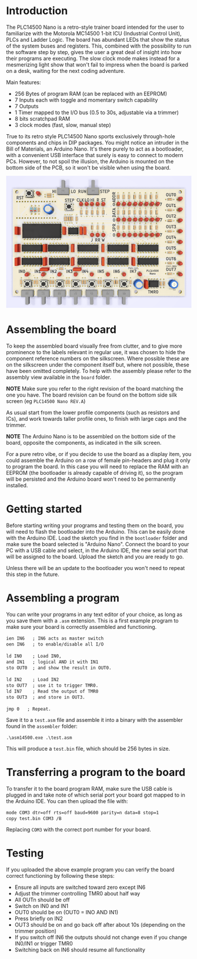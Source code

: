 # Introduction

The PLC14500 Nano is a retro-style trainer board intended for the user to familiarize with the Motorola MC14500 1-bit
ICU (Industrial Control Unit), PLCs and Ladder Logic. The board has abundant LEDs that show the status of 
the system buses and registers. This, combined with the possibility to run the software step by step,
gives the user a great deal of insight into how their programs are executing. The slow clock mode 
makes instead for a mesmerizing light show that won't fail to impress when the board is parked on a desk,
waiting for the next coding adventure.

Main features:

* 256 Bytes of program RAM (can be replaced with an EEPROM)
* 7 Inputs each with toggle and momentary switch capability
* 7 Outputs
* 1 Timer mapped to the I/O bus (0.5 to 30s, adjustable via a trimmer)
* 8 bits scratchpad RAM
* 3 clock modes (fast, slow, manual step)


True to its retro style PLC14500 Nano sports exclusively through-hole components and chips in DIP packages.
You might notice an intruder in the Bill of Materials, an Arduino Nano. It's there purely to act as a
bootloader, with a convenient USB interface that surely is easy to connect to modern PCs. However,
to not spoil the illusion, the Arduino is mounted on the bottom side of the PCB, so it won't be visible when 
using the board.

![Board](documentation/board.png)

# Assembling the board

To keep the assembled board visually free from clutter, and to give more prominence to the labels
relevant in regular use, it was chosen to hide the component reference numbers on the silkscreen.
Where possible these are on the silkscreen under the component itself but, where not possible, 
these have been omitted completely. To help with the assembly please refer to the assembly view 
available in the `board` folder.

**NOTE** Make sure you refer to the right revision of the board matching the one you have. The board
revision can be found on the bottom side silk screen (eg `PLC14500 Nano REV.A`)

As usual start from the lower profile components (such as resistors and ICs), and work towards taller
profile ones, to finish with large caps and the trimmer. 

**NOTE** The Arduino Nano is to be assembled on the bottom side of the board, opposite the components,
as indicated in the silk screen.

For a pure retro vibe, or if you decide to use the board as a display item, you
could assemble the Arduino on a row of female pin-headers and plug it only to program the board. In this
case you will need to replace the RAM with an EEPROM (the bootloader is already capable of driving it),
so the program will be persisted and the Arduino board won't need to be permanently installed.

# Getting started

Before starting writing your programs and testing them on the board, you will need to flash the bootloader
into the Arduino. This can be easily done with the Arduino IDE. Load the sketch you find in the `bootloader`
folder and make sure the board selected is "Arduino Nano". Connect the board to your PC with a USB cable
and select, in the Arduino IDE, the new serial port that will be assigned to the board. Upload the sketch
and you are ready to go.

Unless there will be an update to the bootloader you won't need to repeat this step in the future.

# Assembling a program

You can write your programs in any text editor of your choice, as long as you save them with a `.asm`
extension. This is a first example program to make sure your board is correctly assembled and functioning.

````
ien IN6   ; IN6 acts as master switch 
oen IN6   ; to enable/disable all I/O

ld IN0    ; Load IN0,
and IN1   ; logical AND it with IN1
sto OUT0  ; and show the result in OUT0.

ld IN2    ; Load IN2    
sto OUT7  ; use it to trigger TMR0.
ld IN7    ; Read the output of TMR0
sto OUT3  ; and store in OUT3.

jmp 0   ; Repeat.
````

Save it to a `test.asm` file and assemble it into a binary with the assembler found in the `assembler` folder:

````windows
.\asm14500.exe .\test.asm
````

This will produce a `test.bin` file, which should be 256 bytes in size.

# Transferring a program to the board

To transfer it to the board program RAM, make sure the USB cable is plugged in and take note of which serial port 
your board got mapped to in the Arduino IDE. You can then upload the file with:

````windows
mode COM3 dtr=off rts=off baud=9600 parity=n data=8 stop=1
copy test.bin COM3 /B
````

Replacing `COM3` with the correct port number for your board.

# Testing

If you uploaded the above example program you can verify the board correct functioning by following these
steps:

* Ensure all inputs are switched toward zero except IN6
* Adjust the trimmer controlling TMR0 about half way
* All OUTn should be off
* Switch on IN0 and IN1
* OUT0 should be on (OUT0 = INO AND IN1)
* Press briefly on IN2
* OUT3 should be on and go back off after about 10s (depending on the trimmer position)
* If you switch off IN6 the outputs should not change even if you change IN0/IN1 or trigger TMR0
* Switching back on IN6 should resume all functionality


